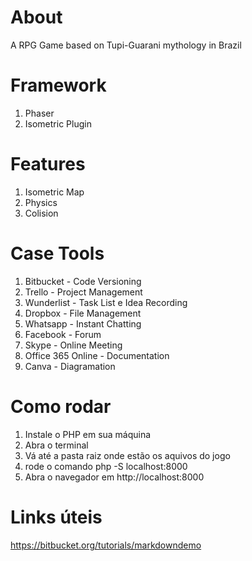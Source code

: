 # About 
A RPG Game based on Tupi-Guarani mythology in Brazil

# Framework 

1. Phaser 
1. Isometric Plugin 

# Features

1. Isometric Map
1. Physics
1. Colision

# Case Tools

1. Bitbucket - Code Versioning
1. Trello - Project Management 
1. Wunderlist - Task List e Idea Recording
1. Dropbox - File Management
1. Whatsapp - Instant Chatting 
1. Facebook - Forum 
1. Skype - Online Meeting 
1. Office 365 Online - Documentation
1. Canva - Diagramation

# Como rodar 

1. Instale o PHP em sua máquina 
1. Abra o terminal
1. Vá até a pasta raiz onde estão os aquivos do jogo
1. rode o comando php -S localhost:8000
1. Abra o navegador em http://localhost:8000


# Links úteis

https://bitbucket.org/tutorials/markdowndemo